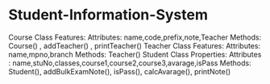 # Student-Information-System
Course Class Features:  Attributes: name,code,prefix,note,Teacher Methods: Course() , addTeacher() , printTeacher() Teacher Class Features:  Attributes: name,mpno,branch Methods: Teacher() Student Class Properties:  Attributes : name,stuNo,classes,course1,course2,course3,avarage,isPass Methods: Student(), addBulkExamNote(), isPass(), calcAvarage(), printNote()
